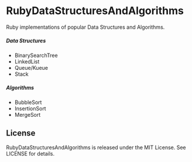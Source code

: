 # RubyDataStructuresAndAlgorithms

Ruby implementations of popular Data Structures and Algorithms.

##### Data Structures
* BinarySearchTree
* LinkedList
* Queue/Kueue
* Stack

##### Algorithms
* BubbleSort
* InsertionSort
* MergeSort

## License

RubyDataStructuresAndAlgorithms is released under the MIT License. See LICENSE for details.
